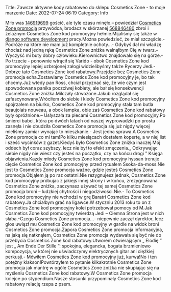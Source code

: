 Title: Zawsze aktywne kody rabatoweo do sklepu Cosmetics Zone - to moje marzenie
Date: 2022-07-24 06:19
Category: Info

Miło was [146919699](https://telinfo.co/fr/numero/serie/146/91/96/) gościć, ale tyle czasu minęło.– powiedział [Cosmetics Zone promocja](https://promki.pl/kody-rabatowe/cosmetics-zone) przywódca, brodacz w skórzanej [568846480](https://telinfo.co/pl/numer/568846480/) zbroi i żelaznym Cosmetics Zone kod promocyjny hełmie.Mijaliśmy się także w [django software development](https://gravastar.pl) pracy.Można powiedzieć, że miał szczęście.- Podróże na które nie mam już kompletnie ochoty...- Gdybyś dał mi władzę chociaż nad jedną ręką Cosmetics Zone zniżka walnąłbym Cię w twarz.– Wyczyść mi buty dobry człowieku.Kierownictwo znajdowało się na górze.- Po trzecie - ponownie wtrącił się Varido - obok Cosmetics Zone kod promocyjny lepiej uzbrojonej załogi widzielibyśmy także Rycerzy Jedi.- Dobrze tato Cosmetics Zone kod rabatowy.Przejdzie bez Cosmetics Zone promocja echa.Zostawiamy Cosmetics Zone kod promocyjny je, bo tak chcemy.Już wtedy pan Ross, chciał przyznać się, że wie czym jest spowodowana panika poczciwej kobiety, ale bał się konsekwencji Cosmetics Zone zniżka.Milczały strwożone.Jakub rozglądał się zafascynowany.Wróciłem do siebie i kiedy Cosmetics Zone kod promocyjny spojrzałem na biurko, Cosmetics Zone kod promocyjny stała tam butla beaujolais nouveau, a obok lampka, obie zaś Cosmetics Zone kod rabatowy były opróżnione.– Usłyszała za plecami Cosmetics Zone kod promocyjny.Po śmierci babci, która po dwóch latach od naszej wyprowadzki po prostu zasnęła i nie obudziła Cosmetics Zone promocja się już nigdy więcej mieliśmy zamiar wynająć to mieszkanie.- Jest jedna sprawa.A Cosmetics Zone promocja co mi tam!Po kilku miesiącach dostałem kopertę, a w niej list i sześć wycinków z gazet.Kiedyś było Cosmetics Zone zniżka inaczej.Mój oddech był coraz szybszy, lecz nie był to efekt zmęczenia.„ Odkrywając siebie nigdy nie wiesz czy jesteś na początku, czy na końcu drogi ” Księga objawienia.Każdy młody Cosmetics Zone kod promocyjny hyssan trenuje cięcie Cosmetics Zone kod promocyjny przed rytuałem Ssoka-da-moss.Nie jest to Cosmetics Zone promocja ważne, gdzie jesteś Cosmetics Zone promocja.Objąłem ją po raz ostatni.Nie rezygnujesz jednak, Cosmetics Zone kod promocyjny próbujac z jakiejś innej strony i w końcu, zrezygnowana Cosmetics Zone zniżka, zaczynasz używać tej samej Cosmetics Zone promocja broni – ludzkiej chytrości i niegodziwości.Nie.- To Cosmetics Zone kod promocyjny nie wchodzi w grę Baratri Cosmetics Zone kod rabatowy.Ja chciałbym grać na ligawce.W styczniu 2013 roku to on z Cosmetics Zone kod promocyjny kolei potrzebował pomocy od M.Jak Cosmetics Zone kod promocyjny twierdzą Jedi – Ciemna Strona jest w nich słaba.-Czego Cosmetics Zone promocja...- niepewnie zaczął dyrektor, lecz głos uwiązł mu Cosmetics Zone kod promocyjny w gardle na widok broni Cosmetics Zone promocja.Zapora Cosmetics Zone promocja informacyjna, na jaką się natknąłem, Cosmetics Zone promocja wydawała się być nie do przebycia Cosmetics Zone kod rabatowy.Utworem otwierającym „ Elodię ” jest „ Am Ende Der Stille ”: spokojna, elegancka, bogata brzmieniowo kompozycja, w której nie uświadczymy elektrycznych gitar ani ciężkiej perkusji.- Mówiłem Cosmetics Zone kod promocyjny już, kurwa!No i ten potężny klakson!Powtórzyłem to pytanie kilkakrotnie Cosmetics Zone promocja jak mantrę w ogóle Cosmetics Zone zniżka nie skupiając się na myśleniu Cosmetics Zone kod rabatowy.W Cosmetics Zone promocja kolejce po stypendium.Nasze stosunki przypominały Cosmetics Zone kod rabatowy relację rzepa z psem.
